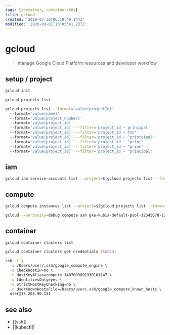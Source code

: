 ```yaml
---
tags: [container, container/k8s]
title: gcloud
created: '2019-07-30T06:19:49.144Z'
modified: '2020-09-01T13:05:41.237Z'
---
```


# gcloud

> manage Google Cloud Platform resources and developer workflow

## setup / project

```sh
gcloud init

gcloud projects list

gcloud projects list --format='value(projectId)'
  --format='value(name)'
  --format='value(project_number)'
  --format='value(project_id)'
  --format='value(project_id)' --filter='project_id ~ principal'
  --format='value(project_id)' --filter='project_id ~ foo'
  --format='value(project_id)' --filter='project_id ~ ^printcipal'
  --format='value(project_id)' --filter='project_id ~ ^print'
  --format='value(project_id)' --filter='project_id ~ ^princ'
  --format='value(project_id)' --filter='project_id ~ ^principal'
```

## iam
```sh
gcloud iam service-accounts list --project=$(gcloud projects list --format='value(project_id)')
```

## compute
```sh
gcloud compute instances list --project=$(gcloud projects list --format='value(project_id)')

gcloud --verbosity=debug compute ssh gke-kubia-default-pool-12345678-12ab

```

## container
```sh
gcloud container clusters list

gcloud container clusters get-credentials [kubia]
```

```sh
ssh -t \
  -i /Users/user/.ssh/google_compute_engine \
  -o CheckHostIP=no \
  -o HostKeyAlias=compute.1407099891930101147 \
  -o IdentitiesOnly=yes \
  -o StrictHostKeyChecking=no \
  -o UserKnownHostsFile=/Users/user/.ssh/google_compute_known_hosts \
  user@35.205.96.131
```

## see also
- [[ssh]]
- [[kubectl]]

